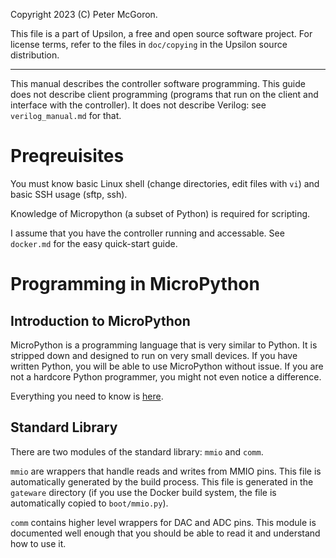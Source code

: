 Copyright 2023 (C) Peter McGoron.

This file is a part of Upsilon, a free and open source software project.
For license terms, refer to the files in `doc/copying` in the Upsilon 
source distribution.

__________________________________________________________________________

This manual describes the controller software programming. This guide does not
describe client programming (programs that run on the client and interface with
the controller). It does not describe Verilog: see `verilog_manual.md` for
that.

# Preqreuisites

You must know basic Linux shell (change directories, edit files with `vi`)
and basic SSH usage (sftp, ssh).

Knowledge of Micropython (a subset of Python) is required for scripting.

I assume that you have the controller running and accessable. See `docker.md`
for the easy quick-start guide.

# Programming in MicroPython

## Introduction to MicroPython

MicroPython is a programming language that is very similar to Python. It is
stripped down and designed to run on very small devices. If you have written
Python, you will be able to use MicroPython without issue. If you are not
a hardcore Python programmer, you might not even notice a difference.

Everything you need to know is [here](https://docs.micropython.org).

## Standard Library

There are two modules of the standard library: `mmio` and `comm`.

`mmio` are wrappers that handle reads and writes from MMIO pins. This file
is automatically generated by the build process. This file is generated in
the `gateware` directory (if you use the Docker build system, the file is
automatically copied to `boot/mmio.py`).

`comm` contains higher level wrappers for DAC and ADC pins. This module is
documented well enough that you should be able to read it and understand
how to use it.
